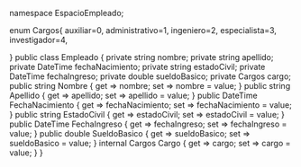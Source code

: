 namespace EspacioEmpleado;


enum Cargos{
   auxiliar=0,
    administrativo=1,
    ingeniero=2,
    especialista=3,
    investigador=4,

}
public class Empleado
{
    private string nombre;
    private string apellido;
    private DateTime fechaNacimiento;
    private string estadoCivil;
    private DateTime fechaIngreso;
    private double sueldoBasico;
    private Cargos cargo;
    public string Nombre { get => nombre; set => nombre = value; }
    public string Apellido { get => apellido; set => apellido = value; }
    public DateTime FechaNacimiento { get => fechaNacimiento; set => fechaNacimiento = value; }
    public string EstadoCivil { get => estadoCivil; set => estadoCivil = value; }
    public DateTime FechaIngreso { get => fechaIngreso; set => fechaIngreso = value; }
    public double SueldoBasico { get => sueldoBasico; set => sueldoBasico = value; }
    internal Cargos Cargo { get => cargo; set => cargo = value; }
}
